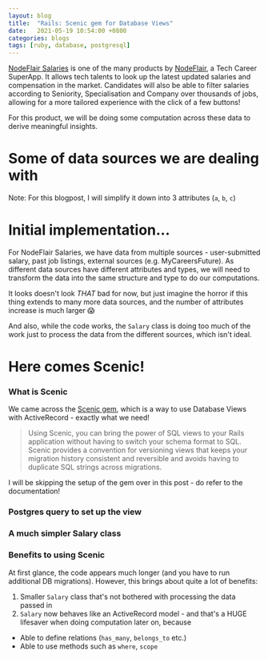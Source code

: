 ```yaml
---
layout: blog
title:  "Rails: Scenic gem for Database Views"
date:   2021-05-19 10:54:00 +0800
categories: blogs
tags: [ruby, database, postgresql]
---
```


[NodeFlair Salaries][nodeflair-salaries] is one of the many products by [NodeFlair][nodeflair-website], a Tech Career SuperApp. It allows tech talents to look up the latest updated salaries and compensation in the market. Candidates will also be able to filter salaries according to Seniority, Specialisation and Company over thousands of jobs, allowing for a more tailored experience with the click of a few buttons!

For this product, we will be doing some computation across these data to derive meaningful insights.

# <b>Some of data sources we are dealing with</b>

<script src="https://gist.github.com/adriangohjw/00f97a37cb5dcb5df5e25a21132086a4.js?file=models.rb"></script>

Note: For this blogpost, I will simplify it down into 3 attributes (`a`, `b`, `c`)

# <b>Initial implementation...</b>

For NodeFlair Salaries, we have data from multiple sources - user-submitted salary, past job listings, external sources (e.g. MyCareersFuture). As different data sources have different attributes and types, we will need to transform the data into the same structure and type to do our computations.

<script src="https://gist.github.com/adriangohjw/00f97a37cb5dcb5df5e25a21132086a4.js?file=salary_before.rb"></script>

It looks doesn't look <i>THAT</i> bad for now, but just imagine the horror if this thing extends to many more data sources, and the number of attributes increase is much larger 😱

And also, while the code works, the `Salary` class is doing too much of the work just to process the data from the different sources, which isn't ideal.

# <b>Here comes Scenic!</b>

### What is Scenic

We came across the [Scenic gem][scenic-gem], which is a way to use Database Views with ActiveRecord - exactly what we need!

> Using Scenic, you can bring the power of SQL views to your Rails application without having to switch your schema format to SQL. Scenic provides a convention for versioning views that keeps your migration history consistent and reversible and avoids having to duplicate SQL strings across migrations.

I will be skipping the setup of the gem over in this post - do refer to the documentation!

### Postgres query to set up the view

<script src="https://gist.github.com/adriangohjw/00f97a37cb5dcb5df5e25a21132086a4.js?file=view.sql"></script>

### A much simpler Salary class

<script src="https://gist.github.com/adriangohjw/00f97a37cb5dcb5df5e25a21132086a4.js?file=salary_after.rb"></script>

### Benefits to using Scenic

At first glance, the code appears much longer (and you have to run additional DB migrations). However, this brings about quite a lot of benefits:
1. Smaller `Salary` class that's not bothered with processing the data passed in
2. `Salary` now behaves like an ActiveRecord model - and that's a HUGE lifesaver when doing computation later on, because
  - Able to define relations (`has_many`, `belongs_to` etc.)
  - Able to use methods such as `where`, `scope`

[scenic-gem]:                 https://github.com/scenic-views/scenic
[nodeflair-website]:          https://nodeflair.com
[nodeflair-salaries]:         https://nodeflair.com/salaries